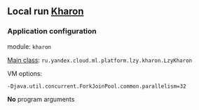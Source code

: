 ## Local run [Kharon](../kharon)

### Application configuration

module: `kharon`

[Main class](src/main/java/ru/yandex/cloud/ml/platform/lzy/kharon/LzyKharon.java):
`ru.yandex.cloud.ml.platform.lzy.kharon.LzyKharon`

VM options: 
```
-Djava.util.concurrent.ForkJoinPool.common.parallelism=32
```

**No** program arguments